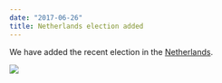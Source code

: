 ```yaml
---
date: "2017-06-26"
title: Netherlands election added
---
```


We have added the recent election in the [Netherlands](http://www.parlgov.org/explore/nld/election/2017-03-15/).

![](/images/parliament-european-union.jpg)
